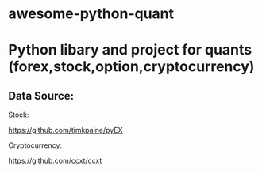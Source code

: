 # awesome-python-quant

# Python libary and project for quants (forex,stock,option,cryptocurrency)

## Data Source:

Stock:

https://github.com/timkpaine/pyEX

Cryptocurrency:

https://github.com/ccxt/ccxt
